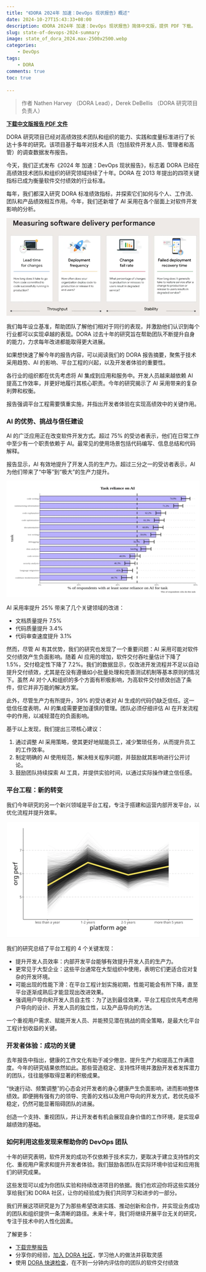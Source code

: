 ```yaml
---
title: "《DORA 2024年 加速：DevOps 现状报告》概述"
date: 2024-10-27T15:43:33+08:00
description: 《DORA 2024年 加速：DevOps 现状报告》简体中文版，提供 PDF 下载。
slug: state-of-devops-2024-summary
image: state_of_dora_2024.max-2500x2500.webp
categories:
    - DevOps
tags:
    - DORA
comments: true
toc: true

---
```


> 作者 Nathen Harvey （DORA Lead），Derek DeBellis （DORA 研究项目负责人）

**[下载中文版报告 PDF 文件](/blog/state-of-devops-2024-zh-cn/)**

DORA 研究项目已经对高绩效技术团队和组织的能力、实践和度量标准进行了长达十多年的研究。该项目基于每年对技术人员（包括软件开发人员、管理者和高管）的调查数据发布报告。

今天，我们正式发布《2024 年 加速：DevOps 现状报告》，标志着 DORA 已经在高绩效技术团队和组织的研究领域持续了十年。DORA 在 2013 年提出的四项关键指标已成为衡量软件交付绩效的行业标准。

每年，我们都深入研究 DORA 标准绩效指标，并探索它们如何与个人、工作流、团队和产品绩效相互作用。今年，我们还新增了 AI 采用在各个层面上对软件开发影响的分析。

![度量软件交付效能](1_CY0uOJ4.max-800x800.webp)

我们每年设立基准，帮助团队了解他们相对于同行的表现，并激励他们认识到每个行业都可以实现卓越的表现。DORA 过去十年的研究旨在帮助团队不断提升自身的能力，力求每年改进都能取得更大进展。

如果想快速了解今年的报告内容，可以阅读我们的 DORA 报告摘要，聚焦于技术采用趋势、AI 的影响、平台工程的兴起，以及开发者体验的重要性。

各行业的组织都在优先考虑将 AI 集成到应用和服务中。开发人员越来越依赖 AI 提高工作效率，并更好地履行其核心职责。今年的研究揭示了 AI 采用带来的复杂利弊和权衡。

报告强调平台工程需要慎重实施，并指出开发者体验在实现高绩效中的关键作用。

### AI 的优势、挑战与信任建设

AI 的广泛应用正在改变软件开发方式。超过 75% 的受访者表示，他们在日常工作中至少有一个职责依赖于 AI。最常见的使用场景包括代码编写、信息总结和代码解释。

报告显示，AI 有效地提升了开发人员的生产力。超过三分之一的受访者表示，AI 为他们带来了“中等”到“极大”的生产力提升。

![AI 任务渗透率](2_wccUD78.max-1300x1300.webp)

AI 采用率提升 25% 带来了几个关键领域的改进：

- 文档质量提升 7.5%
- 代码质量提升 3.4%
- 代码审查速度提升 3.1%

然而，尽管 AI 有其优势，我们的研究也发现了一个重要问题：AI 采用可能对软件交付绩效产生负面影响。随着 AI 应用的增加，软件交付吞吐量估计下降了 1.5%，交付稳定性下降了 7.2%。我们的数据显示，仅改进开发流程并不足以自动提升交付绩效，尤其是在没有遵循如小批量处理和完善测试机制等基本原则的情况下。虽然 AI 对个人和组织的多个方面有积极影响，为高软件交付绩效创造了条件，但它并非万能的解决方案。

此外，尽管生产力有所提升，39% 的受访者对 AI 生成的代码仍缺乏信任。这一低信任度表明，AI 的集成需要更加谨慎的管理。团队必须仔细评估 AI 在开发流程中的作用，以减轻潜在的负面影响。

基于以上发现，我们提出三项核心建议：

1. 通过调整 AI 采用策略，使其更好地赋能员工，减少繁琐任务，从而提升员工的工作效率。
2. 制定明确的 AI 使用规范，解决相关程序问题，并鼓励就其影响进行公开讨论。
3. 鼓励团队持续探索 AI 工具，并提供实验时间，以通过实际操作建立信任感。

### 平台工程：新的转变

我们今年研究的另一个新兴领域是平台工程，专注于搭建和运营内部开发平台，以优化流程并提升效率。

![平台寿命](3_ou7kqZc.max-2000x2000.webp)

我们的研究总结了平台工程的 4 个关键发现：

- 提升开发人员效率：内部开发平台能够有效提升开发人员的生产力。
- 更常见于大型企业：这些平台通常在大型组织中使用，表明它们更适合应对复杂的开发环境。
- 可能出现的性能下滑：在平台工程计划实施初期，性能可能会有所下降，直至平台逐渐成熟后才能显现出改进效果。
- 强调用户导向和开发人员自主性：为了达到最佳效果，平台工程应优先考虑用户导向的设计、开发人员的独立性，以及产品导向的方法。

一个重视用户需求、赋能开发人员、并能预见潜在挑战的周全策略，是最大化平台工程计划收益的关键。

### 开发者体验：成功的关键

去年报告中指出，健康的工作文化有助于减少倦怠、提升生产力和提高工作满意度。今年的研究结果依然如此。那些营造稳定、支持性环境并激励开发者发挥潜力的团队，往往能够取得显著的积极成果。

“快速行动、频繁调整”的心态会对开发者的身心健康产生负面影响，进而影响整体绩效。即便拥有强有力的领导、完善的文档以及用户导向的开发方式，若优先级不稳定，仍然可能显著阻碍团队的进展。

创造一个支持、重视团队，并让开发者有机会展现自身价值的工作环境，是实现卓越绩效的基础。

### 如何利用这些发现来帮助你的 DevOps 团队

十年的研究表明，软件开发的成功不仅依赖于技术实力，更取决于建立支持性的文化、重视用户需求和提升开发者体验。我们鼓励各团队在实际环境中验证和应用我们的研究成果。

这些发现可以成为你团队实验和持续改进项目的依据。我们也欢迎你将这些实践分享给我们和 DORA 社区，让你的经验成为我们共同学习和进步的一部分。

我们开展这项研究是为了为那些希望改进实践、推动创新和合作，并实现业务成功的团队和组织提供一条清晰的路径。未来十年，我们将继续开展平台无关的研究，专注于技术中的人性化因素。

了解更多：

- [下载完整报告](/blog/state-of-devops-2024-zh-cn/)
- 分享你的经验，[加入 DORA 社区](https://dora.community/)，学习他人的做法并获取灵感
- 使用 [DORA 快速检查](https://dora.dev/quickcheck/)，在不到一分钟内评估你的团队的软件交付绩效
